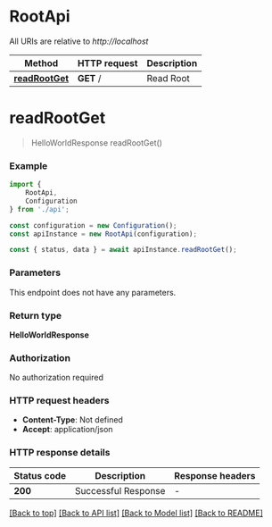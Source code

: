 # RootApi

All URIs are relative to *http://localhost*

|Method | HTTP request | Description|
|------------- | ------------- | -------------|
|[**readRootGet**](#readrootget) | **GET** / | Read Root|

# **readRootGet**
> HelloWorldResponse readRootGet()


### Example

```typescript
import {
    RootApi,
    Configuration
} from './api';

const configuration = new Configuration();
const apiInstance = new RootApi(configuration);

const { status, data } = await apiInstance.readRootGet();
```

### Parameters
This endpoint does not have any parameters.


### Return type

**HelloWorldResponse**

### Authorization

No authorization required

### HTTP request headers

 - **Content-Type**: Not defined
 - **Accept**: application/json


### HTTP response details
| Status code | Description | Response headers |
|-------------|-------------|------------------|
|**200** | Successful Response |  -  |

[[Back to top]](#) [[Back to API list]](../README.md#documentation-for-api-endpoints) [[Back to Model list]](../README.md#documentation-for-models) [[Back to README]](../README.md)

